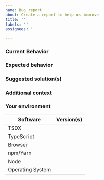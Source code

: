 ```yaml
---
name: Bug report
about: Create a report to help us improve
title: ''
labels: ''
assignees: ''

---
```


### Current Behavior

<!-- If applicable, add screenshots/code to help explain your problem. -->

### Expected behavior

<!-- A clear and concise description of what you expected to happen. -->

### Suggested solution(s)

<!-- How could we solve this bug? What changes would need to made to TSDX? -->

### Additional context

<!-- Add any other context about the problem here.  -->

### Your environment

<!-- PLEASE FILL THIS OUT -->

| Software         | Version(s) |
| ---------------- | ---------- |
| TSDX           |
| TypeScript       |
| Browser          |
| npm/Yarn         |
| Node             | 
| Operating System |
